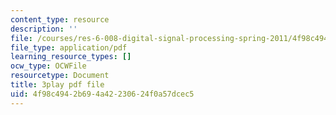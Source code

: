 ```yaml
---
content_type: resource
description: ''
file: /courses/res-6-008-digital-signal-processing-spring-2011/4f98c4942b694a42230624f0a57dcec5_dHveJh0UbY8.pdf
file_type: application/pdf
learning_resource_types: []
ocw_type: OCWFile
resourcetype: Document
title: 3play pdf file
uid: 4f98c494-2b69-4a42-2306-24f0a57dcec5
---
```

